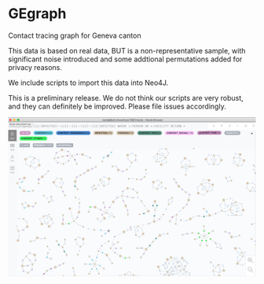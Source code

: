 # GEgraph
Contact tracing graph for Geneva canton

This data is based on real data, BUT is a non-representative sample, with significant noise introduced and some addtional permutations added for privacy reasons.

We include scripts to import this data into Neo4J.

This is a preliminary release. We do not think our scripts are very robust, and they can definitely be improved. Please file issues accordingly. 

![Screenshot of Neo4J result](https://github.com/PersonalDataIO/GEgraph/raw/master/screenshot.png "Screenshot of Neo4J result")
